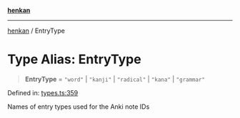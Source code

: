 [**henkan**](../README.md)

***

[henkan](../README.md) / EntryType

# Type Alias: EntryType

> **EntryType** = `"word"` \| `"kanji"` \| `"radical"` \| `"kana"` \| `"grammar"`

Defined in: [types.ts:359](https://github.com/Ronokof/Henkan/blob/0242f1c5122d344151cda089e111ebb217d29eb9/src/types.ts#L359)

Names of entry types used for the Anki note IDs
